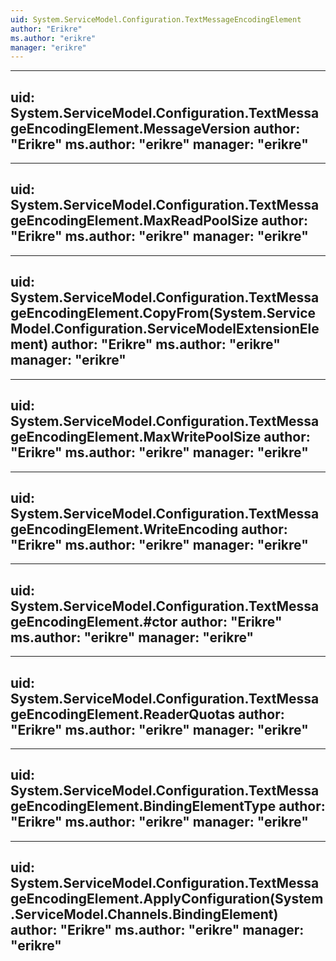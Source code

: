 ```yaml
---
uid: System.ServiceModel.Configuration.TextMessageEncodingElement
author: "Erikre"
ms.author: "erikre"
manager: "erikre"
---
```


---
uid: System.ServiceModel.Configuration.TextMessageEncodingElement.MessageVersion
author: "Erikre"
ms.author: "erikre"
manager: "erikre"
---

---
uid: System.ServiceModel.Configuration.TextMessageEncodingElement.MaxReadPoolSize
author: "Erikre"
ms.author: "erikre"
manager: "erikre"
---

---
uid: System.ServiceModel.Configuration.TextMessageEncodingElement.CopyFrom(System.ServiceModel.Configuration.ServiceModelExtensionElement)
author: "Erikre"
ms.author: "erikre"
manager: "erikre"
---

---
uid: System.ServiceModel.Configuration.TextMessageEncodingElement.MaxWritePoolSize
author: "Erikre"
ms.author: "erikre"
manager: "erikre"
---

---
uid: System.ServiceModel.Configuration.TextMessageEncodingElement.WriteEncoding
author: "Erikre"
ms.author: "erikre"
manager: "erikre"
---

---
uid: System.ServiceModel.Configuration.TextMessageEncodingElement.#ctor
author: "Erikre"
ms.author: "erikre"
manager: "erikre"
---

---
uid: System.ServiceModel.Configuration.TextMessageEncodingElement.ReaderQuotas
author: "Erikre"
ms.author: "erikre"
manager: "erikre"
---

---
uid: System.ServiceModel.Configuration.TextMessageEncodingElement.BindingElementType
author: "Erikre"
ms.author: "erikre"
manager: "erikre"
---

---
uid: System.ServiceModel.Configuration.TextMessageEncodingElement.ApplyConfiguration(System.ServiceModel.Channels.BindingElement)
author: "Erikre"
ms.author: "erikre"
manager: "erikre"
---
